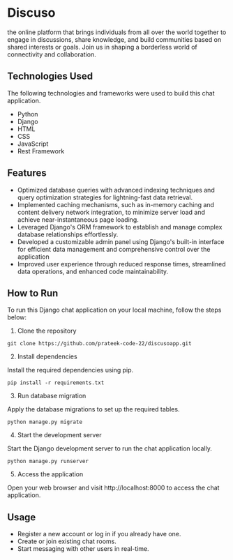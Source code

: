 # Discuso 
 the online platform that brings individuals from all over the world together to engage in discussions, share knowledge, and build communities based on shared interests or goals. Join us in shaping a borderless world of connectivity and collaboration.
 
## Technologies Used
The following technologies and frameworks were used to build this chat application.
- Python
- Django
- HTML
- CSS
- JavaScript
- Rest Framework

## Features
- Optimized database queries with advanced indexing techniques and query optimization strategies for lightning-fast data retrieval.
- Implemented caching mechanisms, such as in-memory caching and content delivery network integration, to minimize server load and achieve near-instantaneous page loading.
- Leveraged Django's ORM framework to establish and manage complex database relationships effortlessly.
- Developed a customizable admin panel using Django's built-in interface for efficient data management and comprehensive control over the application
- Improved user experience through reduced response times, streamlined data operations, and enhanced code maintainability.

## How to Run
To run this Django chat application on your local machine, follow the steps below:
1. Clone the repository
```
git clone https://github.com/prateek-code-22/discusoapp.git
```
2. Install dependencies

Install the required dependencies using pip.
```
pip install -r requirements.txt
```
3. Run database migration

Apply the database migrations to set up the required tables.
```
python manage.py migrate

```

4. Start the development server


Start the Django development server to run the chat application locally.
```
python manage.py runserver

```

5. Access the application

Open your web browser and visit http://localhost:8000 to access the chat application.


## Usage
- Register a new account or log in if you already have one.
- Create or join existing chat rooms.
- Start messaging with other users in real-time.
